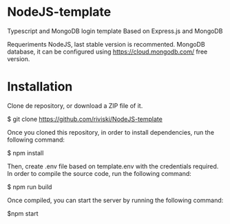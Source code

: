 # NodeJS-template
Typescript and MongoDB login template 
Based on Express.js and MongoDB

Requeriments
NodeJS, last stable version is recommented.
MongoDB database, it can be configured using https://cloud.mongodb.com/ free version.

# Installation
Clone de repository, or download a ZIP file of it.

$ git clone https://github.com/riviski/NodeJS-template

Once you cloned this repository, in order to install dependencies, run the following command:

$ npm install

Then, create .env file based on template.env with the credentials required.
In order to compile the source code, run the following command:

$ npm run build

Once compiled, you can start the server by running the following command:

$npm start
